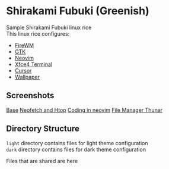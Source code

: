 # Shirakami Fubuki (Greenish)
Sample Shirakami Fubuki linux rice <br>
This linux rice configures:

* [FireWM](https://github.com/FireWindowManager/FireWM)
* [GTK](https://www.gtk.org/)
* [Neovim](https://neovim.io/)
* [Xfce4 Terminal](https://docs.xfce.org/apps/terminal/start)
* [Cursor](https://www.gnome-look.org/browse?cat=107&ord=latest)
* [Wallpaper](https://danbooru.donmai.us/posts/3719308?q=nagishiro_mito+shirakami_fubuki)

## Screenshots
[Base](./screenshots/clear.png)
[Neofetch and Htop](./screenshots/neofetch_htop.png)
[Coding in neovim](./screenshots/neovim.png)
[File Manager Thunar](./screenshots/thunar.png)

## Directory Structure
`light` directory contains files for light theme configuration <br>
`dark` directory contains files for dark theme configuration

Files that are shared are here
